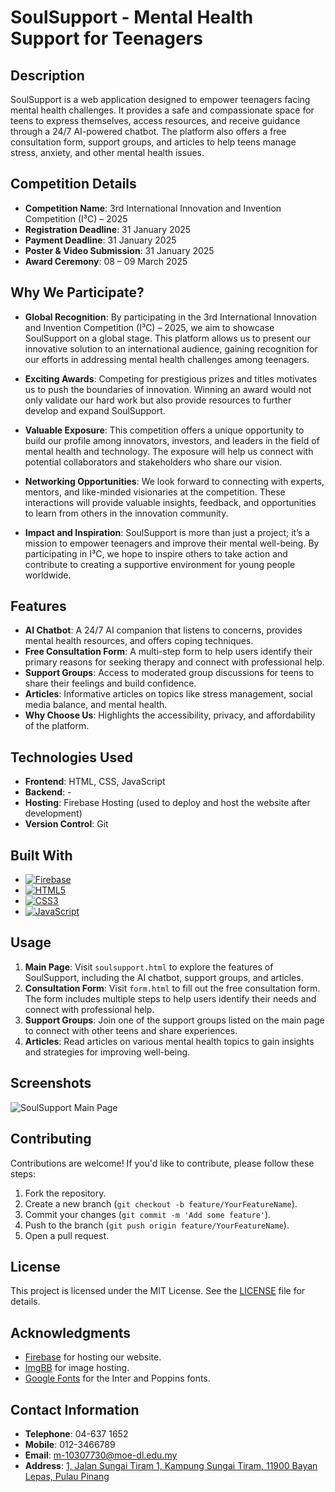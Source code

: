 # SoulSupport - Mental Health Support for Teenagers

## Description
SoulSupport is a web application designed to empower teenagers facing mental health challenges. It provides a safe and compassionate space for teens to express themselves, access resources, and receive guidance through a 24/7 AI-powered chatbot. The platform also offers a free consultation form, support groups, and articles to help teens manage stress, anxiety, and other mental health issues.

## Competition Details
- **Competition Name**: 3rd International Innovation and Invention Competition (I³C) – 2025
- **Registration Deadline**: 31 January 2025
- **Payment Deadline**: 31 January 2025
- **Poster & Video Submission**: 31 January 2025
- **Award Ceremony**: 08 – 09 March 2025

## Why We Participate?
- **Global Recognition**: By participating in the 3rd International Innovation and Invention Competition (I³C) – 2025, we aim to showcase SoulSupport on a global stage. This platform allows us to present our innovative solution to an international audience, gaining recognition for our efforts in addressing mental health challenges among teenagers.
  
- **Exciting Awards**: Competing for prestigious prizes and titles motivates us to push the boundaries of innovation. Winning an award would not only validate our hard work but also provide resources to further develop and expand SoulSupport.

- **Valuable Exposure**: This competition offers a unique opportunity to build our profile among innovators, investors, and leaders in the field of mental health and technology. The exposure will help us connect with potential collaborators and stakeholders who share our vision.

- **Networking Opportunities**: We look forward to connecting with experts, mentors, and like-minded visionaries at the competition. These interactions will provide valuable insights, feedback, and opportunities to learn from others in the innovation community.

- **Impact and Inspiration**: SoulSupport is more than just a project; it’s a mission to empower teenagers and improve their mental well-being. By participating in I³C, we hope to inspire others to take action and contribute to creating a supportive environment for young people worldwide.

## Features
- **AI Chatbot**: A 24/7 AI companion that listens to concerns, provides mental health resources, and offers coping techniques.
- **Free Consultation Form**: A multi-step form to help users identify their primary reasons for seeking therapy and connect with professional help.
- **Support Groups**: Access to moderated group discussions for teens to share their feelings and build confidence.
- **Articles**: Informative articles on topics like stress management, social media balance, and mental health.
- **Why Choose Us**: Highlights the accessibility, privacy, and affordability of the platform.

## Technologies Used
- **Frontend**: HTML, CSS, JavaScript
- **Backend**: -
- **Hosting**: Firebase Hosting (used to deploy and host the website after development)
- **Version Control**: Git

## Built With

* [![Firebase][Firebase]][Firebase-url]
* [![HTML5][HTML5]][HTML-url]
* [![CSS3][CSS3]][CSS-url]
* [![JavaScript][JavaScript]][JavaScript-url]

<!-- Links to the technologies -->
[Firebase]: https://img.shields.io/badge/Firebase-FFCA28?style=for-the-badge&logo=firebase&logoColor=black
[Firebase-url]: https://firebase.google.com/
[HTML5]: https://img.shields.io/badge/HTML5-E34F26?style=for-the-badge&logo=html5&logoColor=white
[HTML-url]: https://developer.mozilla.org/en-US/docs/Web/HTML
[CSS3]: https://img.shields.io/badge/CSS3-1572B6?style=for-the-badge&logo=css3&logoColor=white
[CSS-url]: https://developer.mozilla.org/en-US/docs/Web/CSS
[JavaScript]: https://img.shields.io/badge/JavaScript-F7DF1E?style=for-the-badge&logo=javascript&logoColor=black
[JavaScript-url]: https://developer.mozilla.org/en-US/docs/Web/JavaScript

## Usage
1. **Main Page**: Visit `soulsupport.html` to explore the features of SoulSupport, including the AI chatbot, support groups, and articles.
2. **Consultation Form**: Visit `form.html` to fill out the free consultation form. The form includes multiple steps to help users identify their needs and connect with professional help.
3. **Support Groups**: Join one of the support groups listed on the main page to connect with other teens and share experiences.
4. **Articles**: Read articles on various mental health topics to gain insights and strategies for improving well-being.

## Screenshots
![SoulSupport Main Page](https://i.ibb.co/q1hpV88/Screenshot-27.png)

## Contributing
Contributions are welcome! If you'd like to contribute, please follow these steps:
1. Fork the repository.
2. Create a new branch (`git checkout -b feature/YourFeatureName`).
3. Commit your changes (`git commit -m 'Add some feature'`).
4. Push to the branch (`git push origin feature/YourFeatureName`).
5. Open a pull request.

## License
This project is licensed under the MIT License. See the [LICENSE](LICENSE.md) file for details.

## Acknowledgments
- [Firebase](https://firebase.google.com/) for hosting our website.
- [ImgBB](https://imgbb.com/) for image hosting.
- [Google Fonts](https://fonts.google.com/) for the Inter and Poppins fonts.

## Contact Information
- **Telephone**: 04-637 1652
- **Mobile**: 012-3466789
- **Email**: [m-10307730@moe-dl.edu.my](mailto:m-10307730@moe-dl.edu.my)
- **Address**: [1, Jalan Sungai Tiram 1, Kampung Sungai Tiram, 11900 Bayan Lepas, Pulau Pinang](https://maps.app.goo.gl/3DNHkkE8K5rZC6ek6)
